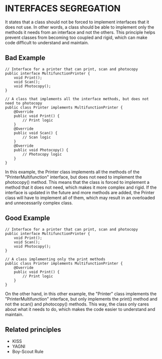 # INTERFACES SEGREGATION

It states that a class should not be forced to implement interfaces that it does not use. In other words, a class should be able to implement only the methods it needs from an interface and not the others. This principle helps prevent classes from becoming too coupled and rigid, which can make code difficult to understand and maintain.

## Bad Example
```
// Interface for a printer that can print, scan and photocopy
public interface MultifunctionPrinter {
    void Print();
    void Scan();
    void Photocopy();
}

// A class that implements all the interface methods, but does not need to photocopy
public class Printer implements MultifunctionPrinter {
    @Override
    public void Print() {
        // Print logic
    }
    @Override
    public void Scan() {
        // Scan logic
    }
    @Override
    public void Photocopy() {
        // Photocopy logic
    }
}
```

In this example, the Printer class implements all the methods of the "PrinterMultifunction" interface, but does not need to implement the photocopy() method. This means that the class is forced to implement a method that it does not need, which makes it more complex and rigid. If the interface is updated in the future and more methods are added, the Printer class will have to implement all of them, which may result in an overloaded and unnecessarily complex class.

## Good Example
```
// Interface for a printer that can print, scan and photocopy
public interface MultifunctionPrinter {
    void Print();
    void Scan();
    void Photocopy();
}

// A class implementing only the print methods
public class Printer implements MultifunctionPrinter {
    @Override
    public void Print() {
        // Print logic
    }
}
```
On the other hand, in this other example, the "Printer" class implements the "PrinterMultifunction" interface, but only implements the print() method and not the scan() and photocopy() methods. This way, the class only cares about what it needs to do, which makes the code easier to understand and maintain.

## Related principles
- KISS
- YAGNI
- Boy-Scout Rule